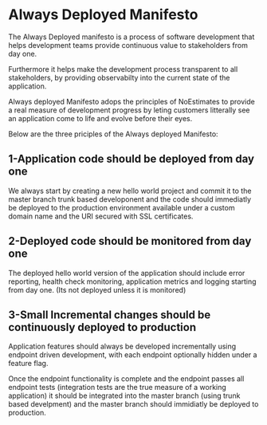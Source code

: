 # Always Deployed Manifesto

The Always Deployed manifesto is a process of software development that helps development teams provide continuous value to stakeholders from day one.

Furthermore it helps make the development process transparent to all stakeholders, by providing observabilty into the current state of the application.

Always deployed Manifesto adops the principles of NoEstimates to provide a real measure of development progress by leting customers litterally see an application come to life and evolve before their eyes.

Below are the three priciples of the Always deployed Manifesto:

## 1-Application code should be deployed from day one

We always start by creating a new hello world project and commit it to the master branch trunk based developonent and the code should immediatly be deployed to the production environment available under a custom domain name and the URI secured with SSL certificates.

## 2-Deployed code should be monitored from day one

The deployed hello world version of the application should include error reporting, 
health check monitoring, application metrics and logging starting from day one.
(Its not deployed unless it is monitored)

## 3-Small Incremental changes should be continuously deployed to production

Application features should always be developed incrementally using endpoint driven development, with each endpoint optionally hidden under a feature flag.

Once the endpoint functionality is complete and the endpoint passes all endpoint tests (integration tests are the true measure of a working application) it should be integrated into the master branch (using trunk based develpment) and the master branch should immidiatly be deployed to production.